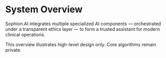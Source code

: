 # System Overview

Sophion.AI integrates multiple specialized AI components — orchestrated under a transparent ethics layer — to form a trusted assistant for modern clinical operations.

This overview illustrates high-level design only. Core algorithms remain private.
